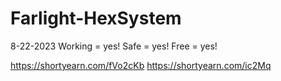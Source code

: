 # Farlight-HexSystem
8-22-2023
Working = yes!
Safe = yes!
Free = yes!

https://shortyearn.com/fVo2cKb
https://shortyearn.com/ic2Mq
